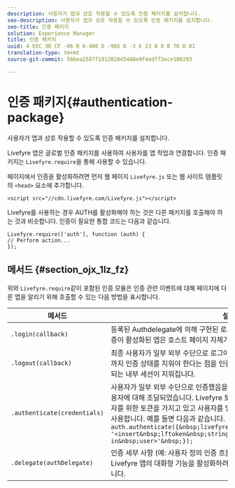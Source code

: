 ```yaml
---
description: 사용자가 앱과 상호 작용할 수 있도록 인증 패키지를 설치합니다.
seo-description: 사용자가 앱과 상호 작용할 수 있도록 인증 패키지를 설치합니다.
seo-title: 인증 패키지
solution: Experience Manager
title: 인증 패키지
uuid: 4 EEC 30 CF -66 B 6-408 D -985 D -3 E 23 B 8 B 70 D 01
translation-type: tm+mt
source-git-commit: 566ea2587f101202045488e9f4edf73ece100293

---
```



# 인증 패키지{#authentication-package}

사용자가 앱과 상호 작용할 수 있도록 인증 패키지를 설치합니다.

Livefyre 앱은 글로벌 인증 패키지를 사용하여 사용자를 앱 작업과 연결합니다. 인증 패키지는 `Livefyre.require`을 통해 사용할 수 있습니다.

페이지에서 인증을 활성화하려면 먼저 웹 페이지 `Livefyre.js` 또는 웹 사이트 템플릿의 `<head>` 요소에 추가합니다.

```
<script src="//cdn.livefyre.com/Livefyre.js"></script>
```

Livefyre를 사용하는 경우 AUTH를 활성화해야 하는 것은 다른 패키지를 호출해야 하는 것과 비슷합니다. 인증이 필요한 통합 코드는 다음과 같습니다.

```
Livefyre.require(['auth'], function (auth) {  
// Perform action... 
});
```

## 메서드 {#section_ojx_1lz_fz}

위와 `Livefyre.require`같이 포함된 인증 모듈은 인증 관련 이벤트에 대해 페이지에 다른 앱을 알리기 위해 호출할 수 있는 다음 방법을 표시합니다.

| 메서드 | 설명 |
|--- |--- |
| `.login(callback)` | 등록된 Authdelegate에 의해 구현된 로그인 흐름을 트리거합니다. 일반적으로 인증이 활성화된 앱은 호스트 페이지 자체가 아닌 이 이름을 호출합니다. |
| `.logout(callback)` | 최종 사용자가 일부 외부 수단으로 로그아웃했고, 모든 신뢰 앱이 다음 로그인할 때까지 인증 상태를 지워야 한다는 점을 인증합니다. 이렇게 하면 auth로 유지 관리되는 내부 세션이 지워집니다. |
| `.authenticate(credentials)` | 사용자가 일부 외부 수단으로 인증했음을 인증하고, Livefyre 인증 토큰이 최종 사용자에 대해 조달되었습니다. Livefyre 토큰을 사용하여 쿠키를 설정하거나 사용자를 위한 토큰을 가지고 있고 사용자를 명시적으로 로그인하려는 경우 이 옵션을 사용합니다. 예를 들면 다음과 같습니다. <br>`auth.authenticate({&nbsp;livefyre:&nbsp;`<br>`'<insert&nbsp;lftoken&nbsp;string&nbsp;for&nbsp;newly&nbsp;logged-in&nbsp;user>'&nbsp;});` |
| `.delegate(authDelegate)` | 인증 세부 사항 (예: 사용자 정의 인증 흐름) 를 정의한 개체에 위임합니다. Livefyre 앱의 대화형 기능을 활성화하려면 호스트 페이지에 의해 호출되어야 합니다. |

